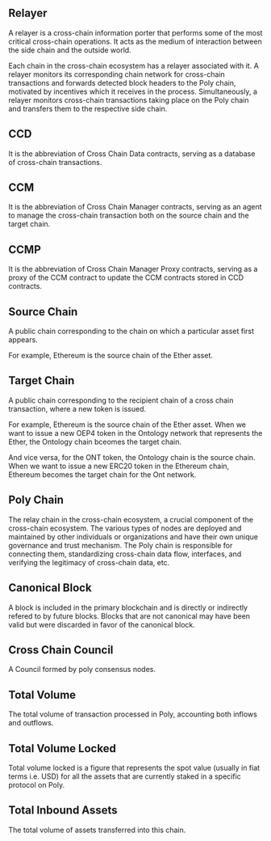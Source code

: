## Relayer

A relayer is a cross-chain information porter that performs some of the most critical cross-chain operations. It acts as the medium of interaction between the side chain and the outside world.

Each chain in the cross-chain ecosystem has a relayer associated with it. A relayer monitors its corresponding chain network for cross-chain transactions and forwards detected block headers to the Poly chain, motivated by incentives which it receives in the process.
Simultaneously, a relayer monitors cross-chain transactions taking place on the Poly chain and transfers them to the respective side chain.

## CCD
It is the abbreviation of Cross Chain Data contracts, serving as a database of cross-chain transactions. 

## CCM
It is the abbreviation of Cross Chain Manager contracts, serving as an agent to manage the cross-chain transaction both on the source chain and the target chain. 

## CCMP
It is the abbreviation of Cross Chain Manager Proxy contracts, serving as a proxy of the CCM contract to update the CCM contracts stored in CCD contracts.

## Source Chain

A public chain corresponding to the chain on which a particular asset first appears.

For example, Ethereum is the source chain of the Ether asset.

## Target Chain

A public chain corresponding to the recipient chain of a cross chain transaction, where a new token is issued.

For example, Ethereum is the source chain of the Ether asset.
When we want to issue a new OEP4 token in the Ontology network that represents the Ether, the Ontology chain bceomes the target chain.

And vice versa, for the ONT token, the Ontology chain is the source chain.
When we want to issue a new ERC20 token in the Ethereum chain, Ethereum becomes the target chain for the Ont network.

## Poly Chain

The relay chain in the cross-chain ecosystem, a crucial component of the cross-chain ecosystem. The various types of nodes are deployed and maintained by other individuals or organizations and have their own unique governance and trust mechanism. The Poly chain is responsible for connecting them, standardizing cross-chain data flow, interfaces, and verifying the legitimacy of cross-chain data, etc.

## Canonical Block

A block is included in the primary blockchain and is directly or indirectly refered to by future blocks. Blocks that are not canonical may have been valid but were discarded in favor of the canonical block.

##  Cross Chain Council

A Council formed by poly consensus nodes.

## Total Volume

The total volume of transaction processed in Poly, accounting both inflows and outflows.

## Total Volume Locked 

Total volume locked is a figure that represents the spot value (usually in fiat terms i.e. USD) for all the assets that are currently staked in a specific protocol on Poly.

## Total Inbound Assets

The total volume of assets transferred into this chain. 

